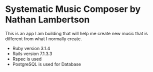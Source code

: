 # Systematic Music Composer by Nathan Lambertson

This is an app I am building that will help me create new music that is different from what I normally create. 

* Ruby version 3.1.4
* Rails version 7.1.3.3
* Rspec is used
* PostgreSQL is used for Database


